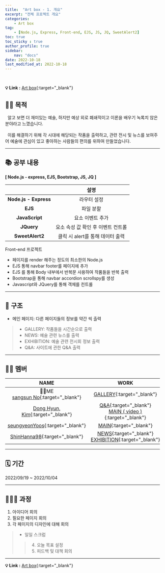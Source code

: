 ```yaml
---
title:  "Art box - 1. 개요"
excerpt: "전체 프로젝트 개요"
categories: 
    - Art box
tag: 
    - [Node.js, Express, Front-end, EJS, JS, JQ, SweetAlert2]
toc: true
toc_sticky : true
author_profile: true
sidebar:
    nav: "docs"
date: 2022-10-18
last_modified_at: 2022-10-18
---
```


<br/>

**💡 Link :** [Art box](http://118.67.142.110:8000/ "Art box"){:target="_blank"}  

## 🤷🏻 목적
&nbsp; 알고 보면 더 재미있는 예술, 하지만 예상 외로 폐쇄적이고 이론을 배우기 녹록치 않은 분야라고 느꼈습니다.  
<br/>
&nbsp; 이를 해결하기 위해 각 시대에 해당되는 작품을 출력하고, 관련 전시 및 뉴스를 보여주어 예술에 관심이 있고 좋아하는 사람들의 편의를 위하여 만들었습니다.

---
## 📚 공부 내용 
**[ Node.js - express, EJS, Bootstrap, JS, JQ ]**  

||설명|
|:---:|:---:|  
|**Node.js - Express**|라우터 설정|
|**EJS**|파일 분할|
|**JavaScript**|요소 이벤트 추가|
|**JQuery**|요소 속성 값 확인 후 이벤트 컨트롤|
|**SweetAlert2**|클릭 시 alert를 통해 데이터 출력|

Front-end 프로젝트
- 페이지를 render 해주는 정도의 최소한의 Node.js
- EJS 통해 navbar footer를 페이지에 추가
- EJS 를 통해 Body 내부에서 반복문 사용하여 작품들을 반복 출력
- Bootstrap을 통해 navbar accordion scrollspy를 생성
- Javascript와 JQuery를 통해 객체를 컨트롤

---
## 🛟 구조
- 메인 페이지:  다른 페이지들의 정보를 약간 씩 출력
> - GALLERY: 작품들을 시간순으로 출력
> - NEWS: 예술 관련 뉴스를 출력
> - EXHIBITION: 예술 관련 전시회 정보 출력
> - Q&A: 사이트에 관한 Q&A 출력

---
## 🏴‍☠️ 멤버

|NAME|WORK|DESCRIPTION|
|:---:|:---:|:---:|
|🙋‍♂️ME <br/> [sangsun No](https://github.com/sangsunNo "sangsun No"){:target="_blank"}|[GALLERY](http://118.67.142.110:8000/show_data "GALLERY"){:target="_blank"}|[Description](https://sangsunno.github.io/categories/artbox "Description"){:target="_blank"}|
|[Dong Hyun, Kim](https://github.com/GarlicScent "Dong Hyun, Kim"){:target="_blank"}|[Q&A](http://118.67.142.110:8000/inquery "Q&A"){:target="_blank"} <br/> [MAIN ( video )](http://118.67.142.110:8000/ "MAIN ( video )"){:target="_blank"}||
|[seungyeonYoos](https://github.com/seungyeonYoos "seungyeonYoos"){:target="_blank"}|[MAIN](http://118.67.142.110:8000/ "MAIN "){:target="_blank"}||
|[ShinHanna98](https://github.com/ShinHanna98 "ShinHanna98"){:target="_blank"}|[NEWS](http://118.67.142.110:8000/news_page "NEWS"){:target="_blank"} <br/> [EXHIBITION](http://118.67.142.110:8000/exhibition "EXHIBITION"){:target="_blank"}||

---
## 🗓 기간
2022/09/19 ~ 2022/10/04

---
## 🏃🏻‍♂️ 과정
1. 아이디어 회의
2. 필요한 페이지 회의
3. 각 페이지의 디자인에 대해 회의
> - 일일 스크럼
>> 4. 오늘 목표 설정
>> 5. 피드백 및 대책 회의

---

**💡 Link :** [Art box](http://118.67.142.110:8000/ "Art box"){:target="_blank"}  
